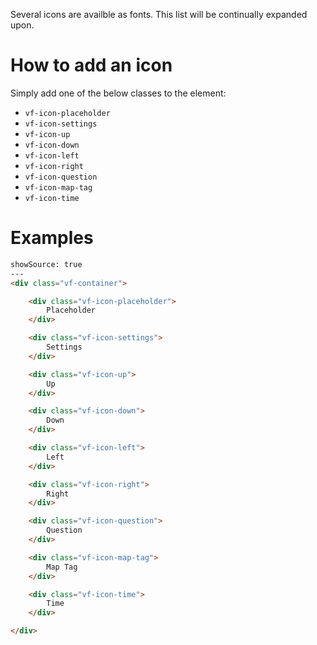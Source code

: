 Several icons are availble as fonts. This list will be continually expanded upon.

# How to add an icon

Simply add one of the below classes to the element:

* `vf-icon-placeholder`
* `vf-icon-settings`
* `vf-icon-up`
* `vf-icon-down`
* `vf-icon-left`
* `vf-icon-right`
* `vf-icon-question`
* `vf-icon-map-tag`
* `vf-icon-time`

# Examples

```html
showSource: true
---
<div class="vf-container">

	<div class="vf-icon-placeholder">
		Placeholder
	</div>

	<div class="vf-icon-settings">
		Settings
	</div>

	<div class="vf-icon-up">
		Up
	</div>

	<div class="vf-icon-down">
		Down
	</div>

	<div class="vf-icon-left">
		Left
	</div>

	<div class="vf-icon-right">
		Right
	</div>

	<div class="vf-icon-question">
		Question
	</div>

	<div class="vf-icon-map-tag">
		Map Tag
	</div>

	<div class="vf-icon-time">
		Time
	</div>

</div>

```